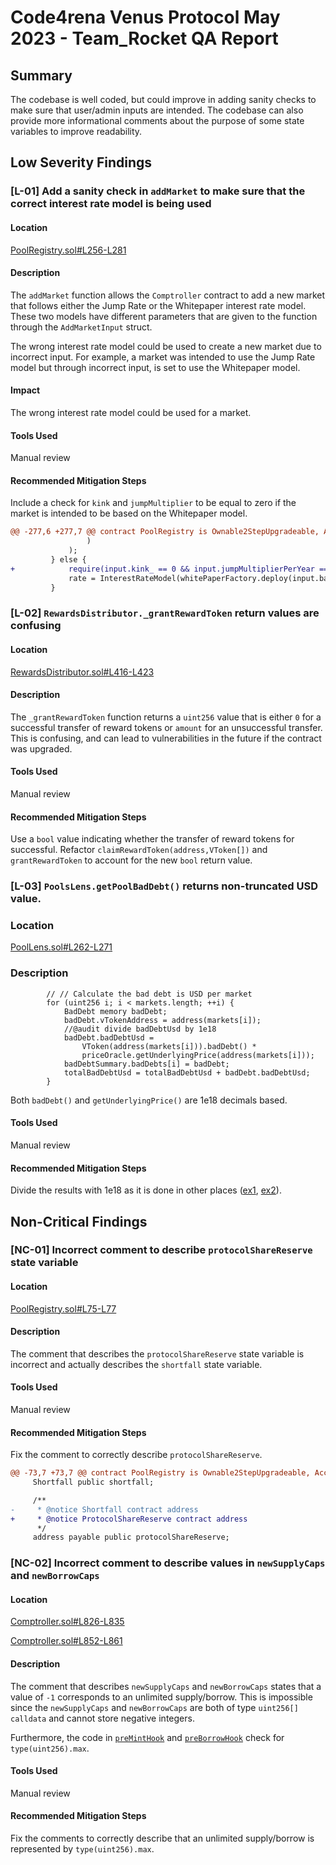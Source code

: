 # Code4rena Venus Protocol May 2023 - Team_Rocket QA Report

## Summary

The codebase is well coded, but could improve in adding sanity checks to make sure that user/admin inputs are intended. The codebase can also provide more informational comments about the purpose of some state variables to improve readability.

## Low Severity Findings

### [L-01] Add a sanity check in `addMarket` to make sure that the correct interest rate model is being used

#### Location

[PoolRegistry.sol#L256-L281](https://github.com/code-423n4/2023-05-venus/blob/8be784ed9752b80e6f1b8b781e2e6251748d0d7e/contracts/Pool/PoolRegistry.sol#L256-L281)

#### Description

The `addMarket` function allows the `Comptroller` contract to add a new market that follows either the Jump Rate or the Whitepaper interest rate model. These two models have different parameters that are given to the function through the `AddMarketInput` struct.

The wrong interest rate model could be used to create a new market due to incorrect input. For example, a market was intended to use the Jump Rate model but through incorrect input, is set to use the Whitepaper model.

#### Impact

The wrong interest rate model could be used for a market.

#### Tools Used

Manual review

#### Recommended Mitigation Steps

Include a check for `kink` and `jumpMultiplier` to be equal to zero if the market is intended to be based on the Whitepaper model.

```diff
@@ -277,6 +277,7 @@ contract PoolRegistry is Ownable2StepUpgradeable, AccessControlledV8, PoolRegist
                 )
             );
         } else {
+            require(input.kink_ == 0 && input.jumpMultiplierPerYear == 0, "PoolRegistry: Invalid Whitepaper parameters");
             rate = InterestRateModel(whitePaperFactory.deploy(input.baseRatePerYear, input.multiplierPerYear));
         }
```

### [L-02] `RewardsDistributor._grantRewardToken` return values are confusing

#### Location

[RewardsDistributor.sol#L416-L423](https://github.com/code-423n4/2023-05-venus/blob/8be784ed9752b80e6f1b8b781e2e6251748d0d7e/contracts/Rewards/RewardsDistributor.sol#L416-L423)

#### Description

The `_grantRewardToken` function returns a `uint256` value that is either `0` for a successful transfer of reward tokens or `amount` for an unsuccessful transfer. This is confusing, and can lead to vulnerabilities in the future if the contract was upgraded.

#### Tools Used

Manual review

#### Recommended Mitigation Steps

Use a `bool` value indicating whether the transfer of reward tokens for successful. Refactor `claimRewardToken(address,VToken[])` and `grantRewardToken` to account for the new `bool` return value.

### [L-03] `PoolsLens.getPoolBadDebt()` returns non-truncated USD value.

### Location

[PoolLens.sol#L262-L271](https://github.com/code-423n4/2023-05-venus/blob/8be784ed9752b80e6f1b8b781e2e6251748d0d7e/contracts/Lens/PoolLens.sol#L262-L271)

### Description

```solidity
        // // Calculate the bad debt is USD per market
        for (uint256 i; i < markets.length; ++i) {
            BadDebt memory badDebt;
            badDebt.vTokenAddress = address(markets[i]);
            //@audit divide badDebtUsd by 1e18
            badDebt.badDebtUsd =
                VToken(address(markets[i])).badDebt() *
                priceOracle.getUnderlyingPrice(address(markets[i]));
            badDebtSummary.badDebts[i] = badDebt;
            totalBadDebtUsd = totalBadDebtUsd + badDebt.badDebtUsd;
        }
```

Both `badDebt()` and `getUnderlyingPrice()` are 1e18 decimals based. 

#### Tools Used

Manual review

#### Recommended Mitigation Steps

Divide the results with 1e18 as it is done in other places ([ex1](https://github.com/code-423n4/2023-05-venus/blob/8be784ed9752b80e6f1b8b781e2e6251748d0d7e/contracts/Shortfall/Shortfall.sol#L393), [ex2](https://github.com/code-423n4/2023-05-venus/blob/8be784ed9752b80e6f1b8b781e2e6251748d0d7e/contracts/Comptroller.sol#LL1320C84-L1320C95)).


## Non-Critical Findings

### [NC-01] Incorrect comment to describe `protocolShareReserve` state variable

#### Location

[PoolRegistry.sol#L75-L77](https://github.com/code-423n4/2023-05-venus/blob/8be784ed9752b80e6f1b8b781e2e6251748d0d7e/contracts/Pool/PoolRegistry.sol#L75-L77)

#### Description

The comment that describes the `protocolShareReserve` state variable is incorrect and actually describes the `shortfall` state variable.

#### Tools Used

Manual review

#### Recommended Mitigation Steps

Fix the comment to correctly describe `protocolShareReserve`.

```diff
@@ -73,7 +73,7 @@ contract PoolRegistry is Ownable2StepUpgradeable, AccessControlledV8, PoolRegist
     Shortfall public shortfall;

     /**
-     * @notice Shortfall contract address
+     * @notice ProtocolShareReserve contract address
      */
     address payable public protocolShareReserve;
```

### [NC-02] Incorrect comment to describe values in `newSupplyCaps` and `newBorrowCaps`

#### Location

[Comptroller.sol#L826-L835](https://github.com/code-423n4/2023-05-venus/blob/8be784ed9752b80e6f1b8b781e2e6251748d0d7e/contracts/Comptroller.sol#L826-L835)

[Comptroller.sol#L852-L861](https://github.com/code-423n4/2023-05-venus/blob/8be784ed9752b80e6f1b8b781e2e6251748d0d7e/contracts/Comptroller.sol#L852-L861)

#### Description

The comment that describes `newSupplyCaps` and `newBorrowCaps` states that a value of `-1` corresponds to an unlimited supply/borrow. This is impossible since the `newSupplyCaps` and `newBorrowCaps` are both of type `uint256[] calldata` and cannot store negative integers.

Furthermore, the code in [`preMintHook`](https://github.com/code-423n4/2023-05-venus/blob/8be784ed9752b80e6f1b8b781e2e6251748d0d7e/contracts/Comptroller.sol#LL262C30-L262C30) and [`preBorrowHook`](https://github.com/code-423n4/2023-05-venus/blob/8be784ed9752b80e6f1b8b781e2e6251748d0d7e/contracts/Comptroller.sol#L351) check for `type(uint256).max`.

#### Tools Used

Manual review

#### Recommended Mitigation Steps

Fix the comments to correctly describe that an unlimited supply/borrow is represented by `type(uint256).max`.